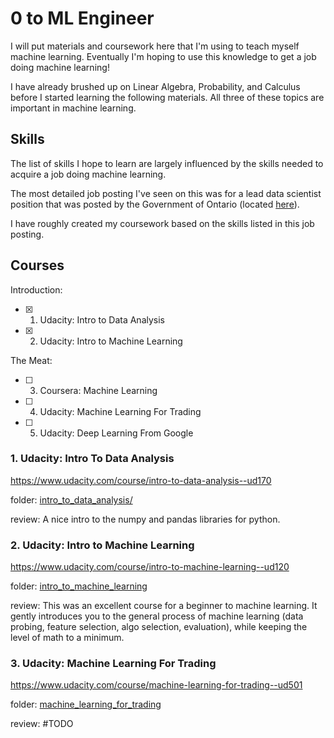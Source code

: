 # 0 to ML Engineer

I will put materials and coursework here that I'm using to teach myself machine
learning. Eventually I'm hoping to use this knowledge to get a job doing machine
learning!

I have already brushed up on Linear Algebra, Probability, and Calculus before I
started learning the following materials. All three of these topics are
important in machine learning.

## Skills

The list of skills I hope to learn are largely influenced by the skills
needed to acquire a job doing machine learning.

The most detailed job posting I've seen on this was for a lead data scientist
position that was posted by the Government of Ontario (located [here](lead_data_scientist_job_posting.pdf)).

I have roughly created my coursework based on the skills listed in this job posting.

## Courses

Introduction:

- [x] 1. Udacity: Intro to Data Analysis
- [x] 2. Udacity: Intro to Machine Learning

The Meat:

- [ ] 3. Coursera: Machine Learning
- [ ] 4. Udacity: Machine Learning For Trading
- [ ] 5. Udacity: Deep Learning From Google

### 1. Udacity: Intro To Data Analysis

https://www.udacity.com/course/intro-to-data-analysis--ud170

folder: [intro\_to\_data_analysis/](intro_to_data_analysis/)

review: A nice intro to the numpy and pandas libraries for python.

### 2. Udacity: Intro to Machine Learning

https://www.udacity.com/course/intro-to-machine-learning--ud120

folder: [intro\_to\_machine_learning](intro_to_machine_learning/)

review: This was an excellent course for a beginner to machine learning. It gently
introduces you to the general process of machine learning (data probing, feature selection,
algo selection, evaluation), while keeping the level of math to a minimum. 


### 3. Udacity: Machine Learning For Trading

https://www.udacity.com/course/machine-learning-for-trading--ud501

folder: [machine\_learning\_for_trading](machine_learning_for_trading/)

review: #TODO

